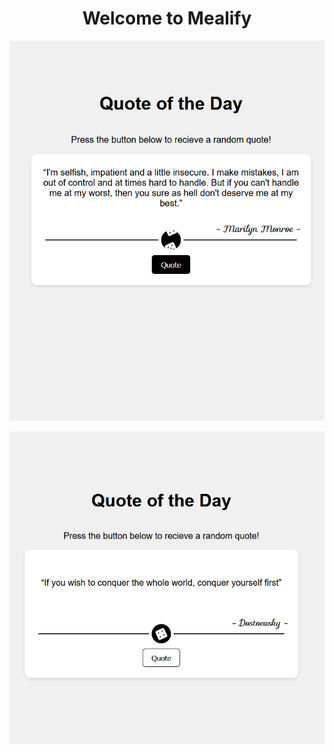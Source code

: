 <h1 align="center">Welcome to Mealify</h1>

<p align="center">
  <kbd>
    <img src="./preview_1.png"></img>
  </kbd>
</p>
<p align="center">
  <kbd>
    <img src="./preview_2.png"></img>
  </kbd>
</p>
